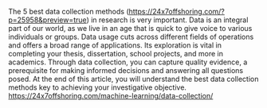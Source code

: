 The 5 best data collection methods (https://24x7offshoring.com/?p=25958&preview=true) in research is very important. Data is an integral part of our world, as we live in an age that is quick to give voice to various individuals or groups. Data usage cuts across different fields of operations and offers a broad range of applications. Its exploration is vital in completing your thesis, dissertation, school projects, and more in academics. Through data collection, you can capture quality evidence, a prerequisite for making informed decisions and answering all questions posed. At the end of this article, you will understand the best data collection methods key to achieving your investigative objective.
https://24x7offshoring.com/machine-learning/data-collection/
